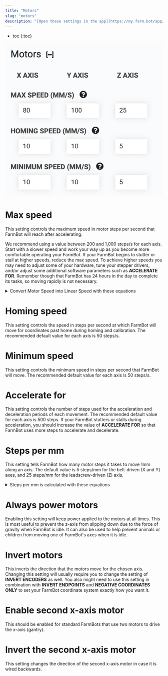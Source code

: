 ```yaml
---
title: "Motors"
slug: "motors"
description: "[Open these settings in the app](https://my.farm.bot/app/designer/settings?highlight=motors)"
---
```


* toc
{:toc}


![Screen Shot 2020-04-22 at 4.58.03 PM.png](_images/Screen_Shot_2020-04-22_at_4.58.03_PM.png)

# Max speed
This setting controls the maximum speed in motor steps per second that FarmBot will reach after accelerating.

We recommend using a value between 200 and 1,000 steps/s for each axis. Start with a slower speed and work your way up as you become more comfortable operating your FarmBot. If your FarmBot begins to stutter or stall at higher speeds, reduce the max speed. To achieve higher speeds you may need to adjust some of your hardware, tune your stepper drivers, and/or adjust some additional software parameters such as **ACCELERATE FOR**. Remember though that FarmBot has 24 hours in the day to complete its tasks, so moving rapidly is not necessary.

<details><summary>Convert Motor Speed into Linear Speed with these equations</summary>

### For belt-driven axes (X and Y)
```
Linear Speed = Motor Speed / Motor Resolution x Microstepping x Pulley Size x Belt Pitch
```

### For leadscrew-driven axes (Z)
```
Linear Speed = Motor Speed / Motor Resolution x Microstepping x Leadscrew Lead
```

### For stock FarmBot kits
  * **Motor Resolution** = 200 steps/revolution
  * **Microstepping** = 1 (full steps)
  * **Pulley Size** = 20 teeth/revolution
  * **Belt Pitch** = 2mm/tooth
  * **Leadscrew Lead** = 8mm/revolution

### Examples

For a Motor Speed of 500 steps/second on the stock belt-driven (X and Y) axes, the equation works out to:
```
Linear Speed (mm/second) = 500 / 200 x 1 x 20 x 2 = 100 mm/s
```

For a Motor Speed of 500 steps/second on the stock leadscrew-driven (Z) axis:
```
Linear Speed (mm/second) = 500 / 200 x 1 x 8 = 20 mm/s
```


</details>

# Homing speed
This setting controls the speed in steps per second at which FarmBot will move for coordinates past home during homing and calibration. The recommended default value for each axis is 50 steps/s.

# Minimum speed
This setting controls the minimum speed in steps per second that FarmBot will move. The recommended default value for each axis is 50 steps/s.

# Accelerate for
This setting controls the number of steps used for the acceleration and deceleration periods of each movement. The recommended default value for each axis is 500 steps. If your FarmBot stutters or stalls during acceleration, you should increase the value of **ACCELERATE FOR** so that FarmBot uses more steps to accelerate and decelerate.

# Steps per mm
This setting tells FarmBot how many motor steps it takes to move 1mm along an axis. The default value is 5 steps/mm for the belt-driven (X and Y) axes, and 25 steps/mm for the leadscrew-driven (Z) axis.

<details><summary>Steps per mm is calculated with these equations</summary>

### For belt-driven axes (X and Y)
```
Steps per mm = Motor Resolution x Microstepping / Pulley Size / Belt Pitch
```

### For leadscrew-driven axes (Z)
```
Linear Distance = Motor Resolution x Microstepping / Leadscrew Lead
```

### For stock FarmBot kits
  * **Motor Resolution** = 200 steps/revolution
  * **Microstepping** = 1 (full steps)
  * **Pulley Size** = 20 teeth/revolution
  * **Belt Pitch** = 2mm/tooth
  * **Leadscrew Lead** = 8mm/revolution

For the stock belt-driven (X and Y) axes, the equation works out to:
```
Steps per mm = 200 x 1 / 20 / 2 = 5 steps/mm
```

For the stock leadscrew-driven (Z) axis:
```
Steps per mm = 200 x 1 / 8 = 25 steps/mm
```


</details>

# Always power motors
Enabling this setting will keep power applied to the motors at all times. This is most useful to prevent the z-axis from slipping down due to the force of gravity when FarmBot is idle. It can also be used to help prevent animals or children from moving one of FarmBot's axes when it is idle.

# Invert motors
This inverts the direction that the motors move for the chosen axis. Changing this setting will usually require you to change the setting of **INVERT ENCODERS** as well. You also might need to use this setting in combination with **INVERT ENDPOINTS** and **NEGATIVE COORDINATES ONLY** to set your FarmBot coordinate system exactly how you want it.

# Enable second x-axis motor
This should be enabled for standard FarmBots that use two motors to drive the x-axis (gantry).

# Invert the second x-axis motor
This setting changes the direction of the second x-axis motor in case it is wired backwards.
